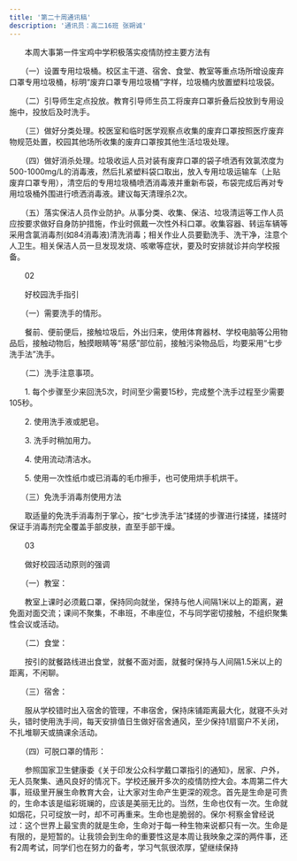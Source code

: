 ```yaml
---
title: '第二十周通讯稿'
description: '通讯员：高二16班 张朔诚'
---
```


　　本周大事第一件宝鸡中学积极落实疫情防控主要方法有

　　（一）设置专用垃圾桶。校区主干道、宿舍、食堂、教室等重点场所增设废弃口罩专用垃圾桶，标明“废弃口罩专用垃圾桶”字样，垃圾桶内放置塑料垃圾袋。

　　（二）引导师生定点投放。教育引导师生员工将废弃口罩折叠后投放到专用设施中，投放后及时洗手。

　　（三）做好分类处理。校医室和临时医学观察点收集的废弃口罩按照医疗废弃物规范处置，校园其他场所收集的废弃口罩按其他生活垃圾处理。

　　（四）做好消杀处理。垃圾收运人员对装有废弃口罩的袋子喷洒有效氯浓度为500-1000mg/L的消毒液，然后扎紧塑料袋口取出，放入专用垃圾运输车（上贴废弃口罩专用），清空后的专用垃圾桶喷洒消毒液并重新布袋，布袋完成后再对专用垃圾桶外围进行喷洒消毒液。建议每天清理杀2次。

　　（五）落实保洁人员作业防护。从事分类、收集、保洁、垃圾清运等工作人员应按要求做好自身防护措施，作业时佩戴一次性外科口罩。收集容器、转运车辆等采用含氯消毒剂(如84消毒液)清洗消毒；相关作业人员要勤洗手、洗干净，注意个人卫生。相关保洁人员一旦发现发烧、咳嗽等症状，要及时安排就诊并向学校报备。

　　02

　　好校园洗手指引

　　（一）需要洗手的情形。

　　餐前、便前便后，接触垃圾后，外出归来，使用体育器材、学校电脑等公用物品后，接触动物后，触摸眼睛等“易感”部位前，接触污染物品后，均要采用“七步洗手法”洗手。

　　（二）洗手注意事项。

　　1. 每个步骤至少来回洗5次，时间至少需要15秒，完成整个洗手过程至少需要105秒。

　　2. 使用洗手液或肥皂。

　　3. 洗手时稍加用力。

　　4. 使用流动清洁水。

　　5. 使用一次性纸巾或已消毒的毛巾擦手，也可使用烘手机烘干。

　　（三）免洗手消毒剂使用方法

　　取适量的免洗手消毒剂于掌心，按“七步洗手法”揉搓的步骤进行揉搓，揉搓时保证手消毒剂完全覆盖手部皮肤，直至手部干燥。

　　03

　　做好校园活动原则的强调

　　（一）教室：

　　教室上课时必须戴口罩，保持同向就坐，保持与他人间隔1米以上的距离，避免面对面交流；课间不聚集，不串班，不串座位，不与同学密切接触，不组织聚集性会议或活动。

　　（二）食堂：

　　按引的就餐路线进出食堂，就餐不面对面，就餐时保持与人间隔1.5米以上的距离，不闲聊。

　　（三）宿舍：

　　服从学校错时出入宿舍的管理，不串宿舍，保持床铺距离最大化，就寝不头对头，错时使用洗手间，每天安排值日生做好宿舍通风，至少保持1扇窗户不关闭，不扎堆聊天或搞课余活动。

　　（四）可脱口罩的情形：

　　参照国家卫生健康委《关于印发公众科学戴口罩指引的通知》，居家、户外，无人员聚集、通风良好的情况下。学校还展开多次的疫情防控大会。本周第二件大事，班级里开展生命教育大会，让大家对生命产生更深的观念。首先是生命是可贵的，生命本该是缢彩斑斓的，应该是美丽无比的。当然，生命也仅有一次。生命就如烟花，只可绽放一时，却不可再重来。生命也是脆弱的。保尔·柯察金曾经说过：这个世界上最宝贵的就是生命，生命对于每一种生物来说都只有一次。生命是有限的，是短暂的。让我领会到生命的重要性这是本周让我映象之深的两件事，还有2周考试，同学们也在努力的备考，学习气氛很浓厚，望继续保持
